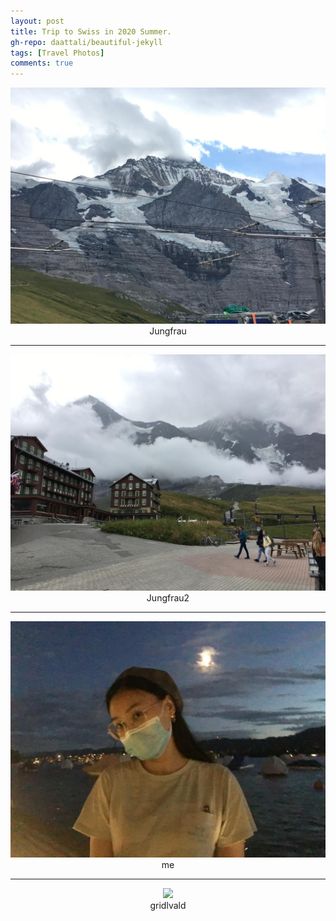 ```yaml
---
layout: post
title: Trip to Swiss in 2020 Summer.
gh-repo: daattali/beautiful-jekyll
tags: [Travel Photos]
comments: true
---
```

<div align=center>
<img src="/Lifang/Switzerland/Jungfrau.jpeg"  />
</div>
<center>Jungfrau</center>

___

<div align=center>
<img src="/Lifang/Switzerland/Jungfrau2.jpeg"  />
</div>
<center>Jungfrau2</center>

___

<div align=center>
<img src="/Lifang/Switzerland/Zurich.jpeg"  />
</div>
<center>me</center>

___

<div align=center>
<img src="/Lifang/Switzerland/gridlvald.jpg"  />
</div>
<center>gridlvald</center>



